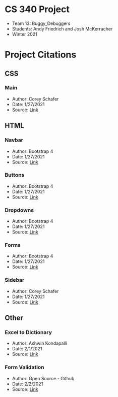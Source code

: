 # CS 340 Project
- Team 13: Buggy_Debuggers
- Students: Andy Friedrich and Josh McKerracher
- Winter 2021
# Project Citations
## CSS
### Main
- Author: Corey Schafer
- Date: 1/27/2021 
- Source: [Link](https://github.com/CoreyMSchafer/code_snippets/blob/master/Python/Flask_Blog/03-Forms-and-Validation/static/main.css)
## HTML
### Navbar
- Author: Bootstrap 4
- Date: 1/27/2021
- Source: [Link](https://getbootstrap.com/docs/4.0/components/navbar/)

### Buttons
- Author: Bootstrap 4
- Date: 1/27/2021
- Source: [Link](https://getbootstrap.com/docs/4.0/components/buttons/)
  
### Dropdowns
- Author: Bootstrap 4
- Date: 1/27/2021
- Source: [Link](https://getbootstrap.com/docs/4.0/components/dropdowns/)
  
### Forms
- Author: Bootstrap 4
- Date: 1/27/2021
- Source: [Link](https://getbootstrap.com/docs/4.0/components/forms/)
  
### Sidebar
- Author: Corey Schafer
- Date: 1/27/2021
- Source: [Link](https://github.com/CoreyMSchafer/code_snippets/blob/master/Python/Flask_Blog/03-Forms-and-Validation/flaskblog.py)

## Other
### Excel to Dictionary
- Author: Ashwin Kondapalli
- Date: 2/1/2021
- Source: [Link](https://pypi.org/project/xl2dict/)
  
### Form Validation
- Author: Open Source - Github
- Date: 2/2/2021
- Source: [Link](https://wtforms.readthedocs.io/en/2.3.x/)